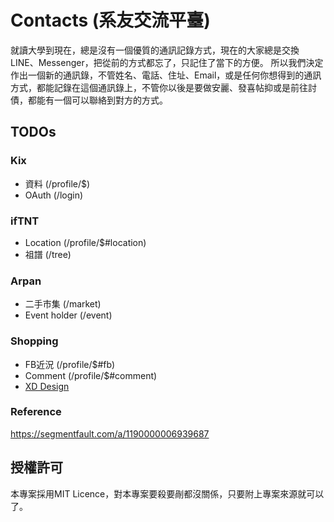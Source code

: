 # Contacts (系友交流平臺)
就讀大學到現在，總是沒有一個優質的通訊記錄方式，現在的大家總是交換LINE、Messenger，把從前的方式都忘了，只記住了當下的方便。
所以我們決定作出一個新的通訊錄，不管姓名、電話、住址、Email，或是任何你想得到的通訊方式，都能記錄在這個通訊錄上，不管你以後是要做安麗、發喜帖抑或是前往討債，都能有一個可以聯絡到對方的方式。

## TODOs
### Kix
* 資料 (/profile/$)
* OAuth (/login)
### ifTNT
* Location (/profile/$#location)
* 祖譜 (/tree)
### Arpan
* 二手市集 (/market)
* Event holder (/event)
### Shopping
* FB近況 (/profile/$#fb)
* Comment (/profile/$#comment)
* [XD Design](https://xd.adobe.com/view/81d4d19e-ec8d-4a94-5df6-c6e836ba254b-f7e5/)

### Reference
https://segmentfault.com/a/1190000006939687

## 授權許可
本專案採用MIT Licence，對本專案要殺要剮都沒關係，只要附上專案來源就可以了。
